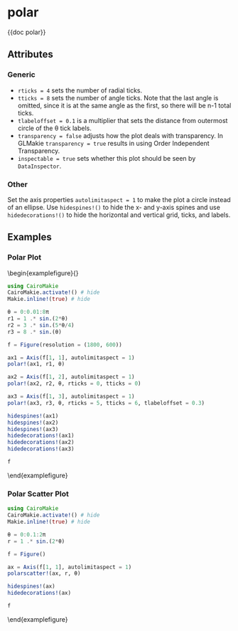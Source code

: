 # polar

{{doc polar}}



## Attributes

### Generic

- `rticks = 4` sets the number of radial ticks.
- `tticks = 8` sets the number of angle ticks. Note that the last angle is omitted, since it is at the same angle as the first, so there will be n-1 total ticks.
- `tlabeloffset = 0.1` is a multiplier that sets the distance from outermost circle of the θ tick labels.
- `transparency = false` adjusts how the plot deals with transparency. In GLMakie `transparency = true` results in using Order Independent Transparency.
- `inspectable = true` sets whether this plot should be seen by `DataInspector`.

### Other

Set the axis properties `autolimitaspect = 1` to make the plot a circle instead of an ellipse.
Use `hidespines!()` to hide the x- and y-axis spines and use `hidedecorations!()` to hide the horizontal and vertical grid, ticks, and labels.

## Examples


### Polar Plot

\begin{examplefigure}{}
```julia
using CairoMakie
CairoMakie.activate!() # hide
Makie.inline!(true) # hide

θ = 0:0.01:8π
r1 = 1 .* sin.(2*θ)
r2 = 3 .* sin.(5*θ/4)
r3 = 8 .* sin.(θ)

f = Figure(resolution = (1800, 600))

ax1 = Axis(f[1, 1], autolimitaspect = 1)
polar!(ax1, r1, θ)

ax2 = Axis(f[1, 2], autolimitaspect = 1)
polar!(ax2, r2, θ, rticks = 0, tticks = 0)

ax3 = Axis(f[1, 3], autolimitaspect = 1)
polar!(ax3, r3, θ, rticks = 5, tticks = 6, tlabeloffset = 0.3)

hidespines!(ax1)
hidespines!(ax2)
hidespines!(ax3)
hidedecorations!(ax1)
hidedecorations!(ax2)
hidedecorations!(ax3)

f
```
\end{examplefigure}

### Polar Scatter Plot
```julia
using CairoMakie
CairoMakie.activate!() # hide
Makie.inline!(true) # hide

θ = 0:0.1:2π
r = 1 .* sin.(2*θ)

f = Figure()

ax = Axis(f[1, 1], autolimitaspect = 1)
polarscatter!(ax, r, θ)

hidespines!(ax)
hidedecorations!(ax)

f
```
\end{examplefigure}